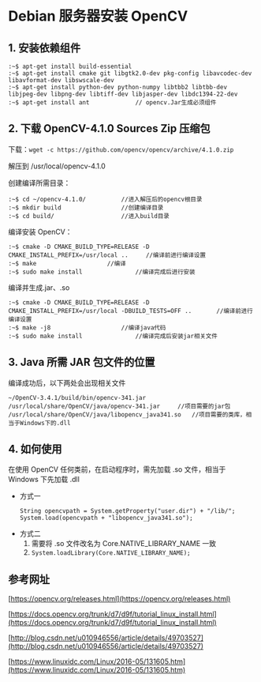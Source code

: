 # Debian 服务器安装 OpenCV

## 1. 安装依赖组件
```
:~$ apt-get install build-essential
:~$ apt-get install cmake git libgtk2.0-dev pkg-config libavcodec-dev libavformat-dev libswscale-dev
:~$ apt-get install python-dev python-numpy libtbb2 libtbb-dev libjpeg-dev libpng-dev libtiff-dev libjasper-dev libdc1394-22-dev
:~$ apt-get install ant				// opencv.Jar生成必须组件
```

## 2. 下载 OpenCV-4.1.0 Sources Zip 压缩包

下载：`wget -c https://github.com/opencv/opencv/archive/4.1.0.zip`

解压到 /usr/local/opencv-4.1.0

创建编译所需目录：
```
:~$ cd ~/opencv-4.1.0/			//进入解压后的opencv根目录
:~$ mkdir build					//创建编译目录
:~$ cd build/					//进入build目录
```

编译安装 OpenCV：
```
:~$ cmake -D CMAKE_BUILD_TYPE=RELEASE -D CMAKE_INSTALL_PREFIX=/usr/local ..	    //编译前进行编译设置
:~$ make					//编译
:~$ sudo make install				//编译完成后进行安装
```

编译并生成.jar、.so
```
:~$ cmake -D CMAKE_BUILD_TYPE=RELEASE -D CMAKE_INSTALL_PREFIX=/usr/local -DBUILD_TESTS=OFF ..		//编译前进行编译设置
:~$ make -j8					//编译java代码
:~$ sudo make install				//编译完成后安装jar相关文件
```

## 3. Java 所需 JAR 包文件的位置

编译成功后，以下两处会出现相关文件
```
~/OpenCV-3.4.1/build/bin/opencv-341.jar
/usr/local/share/OpenCV/java/opencv-341.jar		//项目需要的jar包
/usr/local/share/OpenCV/java/libopencv_java341.so	//项目需要的类库，相当于Windows下的.dll
```

## 4. 如何使用

在使用 OpenCV 任何类前，在启动程序时，需先加载 .so 文件，相当于 Windows 下先加载 .dll

+ 方式一
    ```
    String opencvpath = System.getProperty("user.dir") + "/lib/";
    System.load(opencvpath + "libopencv_java341.so");
    ```
+ 方式二
    1. 需要将 .so 文件改名为 Core.NATIVE_LIBRARY_NAME 一致
    2. `System.loadLibrary(Core.NATIVE_LIBRARY_NAME);`

## 参考网址

[https://opencv.org/releases.html](https://opencv.org/releases.html)

[https://docs.opencv.org/trunk/d7/d9f/tutorial_linux_install.html](https://docs.opencv.org/trunk/d7/d9f/tutorial_linux_install.html)

[http://blog.csdn.net/u010946556/article/details/49703527](http://blog.csdn.net/u010946556/article/details/49703527)

[https://www.linuxidc.com/Linux/2016-05/131605.htm](https://www.linuxidc.com/Linux/2016-05/131605.htm)